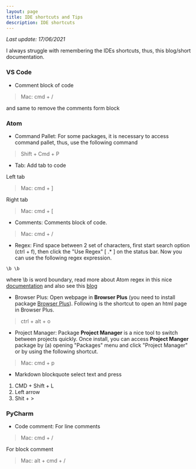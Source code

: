 ```yaml
---
layout: page
title: IDE shortcuts and Tips
description: IDE shortcuts
---
```

*Last update: 17/06/2021*

I always struggle with remembering the IDEs shortcuts, thus, this blog/short documentation.


### VS Code

- Comment block of code

> Mac: cmd + /

and same to remove the comments form block

### Atom

- Command Pallet:
For some packages, it is necessary to access command pallet, thus, use the following command

> Shift + Cmd + P

- Tab:
Add tab to code

Left tab
> Mac: cmd + ]

Right tab
> Mac: cmd + [


- Comments:
Comments block of code.

> Mac: cmd + /


- Regex:
Find space between 2 set of characters, first start search option (ctrl + f), then click the "Use Regex" [ .* ] on the status bar. Now you can use the following regex expression.

```
\b \b
```
where \b is word boundary, read more about Atom regex in this nice [documentation](http://2017.compciv.org/guide/topics/end-user-software/atom/how-to-use-regex-atom.html) and also see this [blog](https://dev.to/programliftoff/learn-regular-expressions-using-atom-alk)

- Browser Plus:
Open webpage in __Browser Plus__ (you need to install package [Browser Plus](https://atom.io/packages/browser-plus)). Following is the shortcut to open an html page in Browser Plus.

> ctrl + alt + o

- Project Manager:
Package __Project Manager__ is a nice tool to switch between projects quickly. Once install, you can access __Project Manger__ package by (a) opening "Packages" menu and click "Project Manager" or by using the following shortcut.

> Mac: cmd + p


 - Markdown blockquote
select text and press
1. CMD + Shift + L
2. Left arrow
3. Shit + >  

### PyCharm

- Code comment:
For line comments

> Mac: cmd + /

For block comment

> Mac: alt + cmd + /
